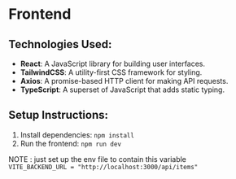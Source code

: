 # Frontend

## Technologies Used:
- **React**: A JavaScript library for building user interfaces.
- **TailwindCSS**: A utility-first CSS framework for styling.
- **Axios**: A promise-based HTTP client for making API requests.
- **TypeScript**: A superset of JavaScript that adds static typing.

## Setup Instructions:
1. Install dependencies: `npm install`
2. Run the frontend: `npm run dev`

NOTE : just set up the env file to contain this variable <br>
```VITE_BACKEND_URL = "http://localhost:3000/api/items"```